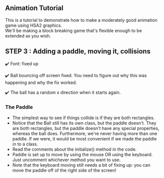 ## Animation Tutorial

This is a tutorial to demonstrate how to make a moderately good animation game using HSA2 graphics.  
We'll be making a block breaking game that's flexible enough to be extended as you wish.
 

## STEP 3 : Adding a paddle, moving it, collisions

:heavy_check_mark: Font: fixed up 

:heavy_check_mark: Ball bouncing off screen fixed. You need to figure out why this was happening and why the fix worked.

:heavy_check_mark: The ball has a random x direction when it starts again.

### The Paddle

* The simplest way to see if things collide is if they are both rectangles.
* Notice that the Ball still has its own class, but the paddle doesn't. They are both rectangles, but the paddle doesn't have any special properties, whereas the ball does. 
	Furthermore, we're never having more than one paddle. If we were, it would be most convenient if we made the paddle in to a class.
* Read the comments about the initialize() method in the code.
* Paddle is set up to move by using the mouse OR using the keyboard. Just uncomment whichever method you want to use. 
* Note that the keyboard moving still needs a bit of fixing up: you can move the paddle off of the right side of the screen!
